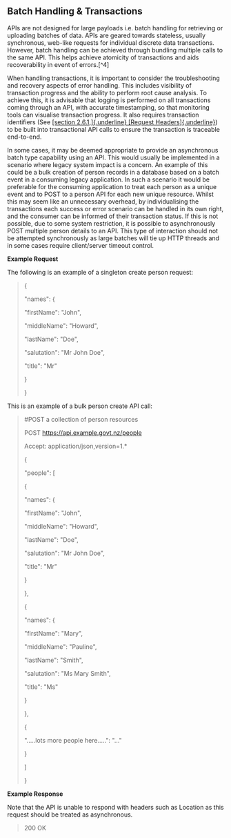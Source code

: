 <!-- order:9 -->
## Batch Handling & Transactions

APIs are not designed for large payloads i.e. batch handling for
retrieving or uploading batches of data. APIs are geared towards
stateless, usually synchronous, web-like requests for individual
discrete data transactions. However, batch handling can be achieved
through bundling multiple calls to the same API. This helps achieve
atomicity of transactions and aids recoverability in event of
errors.[^4]

When handling transactions, it is important to consider the
troubleshooting and recovery aspects of error handling. This includes
visibility of transaction progress and the ability to perform root cause
analysis. To achieve this, it is advisable that logging is performed on
all transactions coming through an API, with accurate timestamping, so
that monitoring tools can visualise transaction progress. It also
requires transaction identifiers (See [[section 2.6.1,]{.underline}
[Request Headers]{.underline}](#request-headers)) to be built into
transactional API calls to ensure the transaction is traceable
end-to-end.

In some cases, it may be deemed appropriate to provide an asynchronous
batch type capability using an API. This would usually be implemented in
a scenario where legacy system impact is a concern. An example of this
could be a bulk creation of person records in a database based on a
batch event in a consuming legacy application. In such a scenario it
would be preferable for the consuming application to treat each person
as a unique event and to POST to a person API for each new unique
resource. Whilst this may seem like an unnecessary overhead, by
individualising the transactions each success or error scenario can be
handled in its own right, and the consumer can be informed of their
transaction status. If this is not possible, due to some system
restriction, it is possible to asynchronously POST multiple person
details to an API. This type of interaction should not be attempted
synchronously as large batches will tie up HTTP threads and in some
cases require client/server timeout control.

**Example Request**

The following is an example of a singleton create person request:

> {
>
> \"names\": {
>
> \"firstName\": \"John\",
>
> \"middleName\": \"Howard\",
>
> \"lastName\": \"Doe\",
>
> \"salutation\": \"Mr John Doe\",
>
> \"title\": \"Mr\"
>
> }
>
> }

This is an example of a bulk person create API call:

> #POST a collection of person resources
>
> POST https://api.example.govt.nz/people
>
> Accept: application/json,version=1.\*
>
> {
>
> \"people\": \[
>
> {
>
> \"names\": {
>
> \"firstName\": \"John\",
>
> \"middleName\": \"Howard\",
>
> \"lastName\": \"Doe\",
>
> \"salutation\": \"Mr John Doe\",
>
> \"title\": \"Mr\"
>
> }
>
> },
>
> {
>
> \"names\": {
>
> \"firstName\": \"Mary\",
>
> \"middleName\": \"Pauline\",
>
> \"lastName\": \"Smith\",
>
> \"salutation\": \"Ms Mary Smith\",
>
> \"title\": \"Ms\"
>
> }
>
> },
>
> {
>
> \"\.....lots more people here\.....\": \"\...\"
>
> }
>
> \]
>
> }

**Example Response**

Note that the API is unable to respond with headers such as Location as
this request should be treated as asynchronous.

> 200 OK
